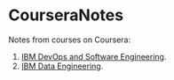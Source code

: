 # CourseraNotes

Notes from courses on Coursera:  
1. [IBM DevOps and Software Engineering](https://www.coursera.org/programs/sobma/professional-certificates/devops-and-software-engineering).  
2. [IBM Data Engineering](https://www.coursera.org/programs/sobma/professional-certificates/ibm-data-engineer).
